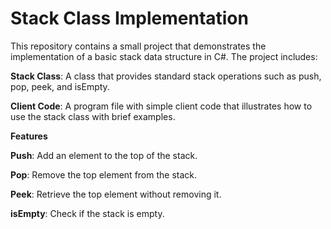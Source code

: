 # Stack Class Implementation
This repository contains a small project that demonstrates the implementation of a basic stack data structure in C#. The project includes:

**Stack Class**: A class that provides standard stack operations such as push, pop, peek, and isEmpty. 

**Client Code**: A program file with simple client code that illustrates how to use the stack class with brief examples. 

**Features**

   **Push**: Add an element to the top of the stack.

   **Pop**: Remove the top element from the stack.

   **Peek**: Retrieve the top element without removing it.

   **isEmpty**: Check if the stack is empty.
